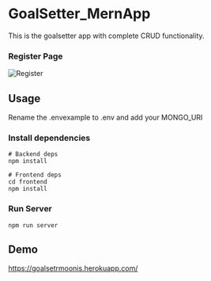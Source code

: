 # GoalSetter_MernApp
This is the goalsetter app with complete CRUD functionality. 
### Register Page
![Register](https://user-images.githubusercontent.com/56462325/170051786-d763d17b-0d87-4f1d-921b-7f6a153241b2.png)

## Usage
Rename the .envexample to .env and add your MONGO_URI
### Install dependencies
```
# Backend deps
npm install

# Frontend deps
cd frontend
npm install
```
### Run Server
```
npm run server
```
## Demo
https://goalsetrmoonis.herokuapp.com/
